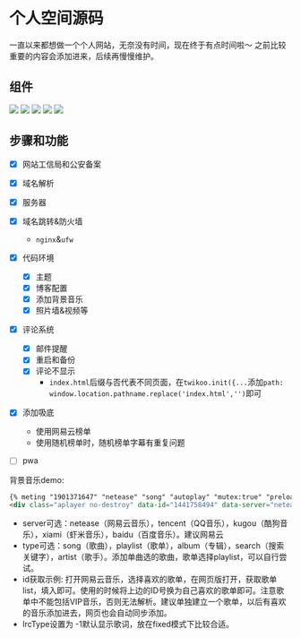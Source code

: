

# 个人空间源码

一直以来都想做一个个人网站，无奈没有时间，现在终于有点时间啦～
之前比较重要的内容会添加进来，后续再慢慢维护。

组件
---

![](https://img.shields.io/badge/博客框架-hexo-informational)
![](https://img.shields.io/badge/主题-butterfly-yellow)
![](https://img.shields.io/badge/统计信息-busuanzi-ff69b4)
![](https://img.shields.io/badge/评论系统-Twikoo-orange)
[![](https://img.shields.io/badge/地址-luckyu.com.cn-success)](https://luckyu.com.cn)


步骤和功能
---

- [x] 网站工信局和公安备案
- [x] 域名解析
- [x] 服务器
- [x] 域名跳转&防火墙
    - `nginx`&`ufw`
- [x] 代码环境
    - [x] 主题
    - [x] 博客配置
    - [x] 添加背景音乐
    - [x] 照片墙&视频等
- [x] 评论系统
    - [x] 邮件提醒
    - [x] 重启和备份
    - [x] 评论不显示
        - `index.html`后缀与否代表不同页面，在`twikoo.init({...`添加`path: window.location.pathname.replace('index.html','')`即可
- [x] 添加吸底
    - 使用网易云榜单
    - 使用随机榜单时，随机榜单字幕有重复问题
- [ ] pwa


背景音乐demo:

```md
{% meting "1901371647" "netease" "song" "autoplay" "mutex:true" "preload:auto" %}
<div class="aplayer no-destroy" data-id="1441758494" data-server="netease" data-type="song" data-autoplay="false" data-lrcType="-1"></div>
```

- server可选：netease（网易云音乐），tencent（QQ音乐），kugou（酷狗音乐），xiami（虾米音乐），baidu（百度音乐）。建议网易云
- type可选：song（歌曲），playlist（歌单），album（专辑），search（搜索关键字），artist（歌手）。添加单曲选的歌曲，歌单选择playlist，可以自行尝试。
- id获取示例: 打开网易云音乐，选择喜欢的歌单，在网页版打开，获取歌单list，填入即可。使用的时候将上边的ID号换为自己喜欢的歌单即可。注意歌单中不能包括VIP音乐，否则无法解析。建议单独建立一个歌单，以后有喜欢的音乐添加进去，网页也会自动同步添加。
- lrcType设置为 -1默认显示歌词，放在fixed模式下比较合适。
